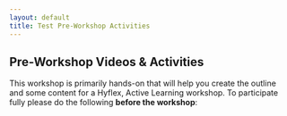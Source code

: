 ```yaml
---
layout: default
title: Test Pre-Workshop Activities
---
```


## Pre-Workshop Videos & Activities
This workshop is primarily hands-on that will help you create the outline and some content for a Hyflex, Active Learning workshop. To participate fully please do the following **before the workshop**:

<script type="text/javascript" src="h5p/main.bundle.js">
  const el = document.getElementById('h5p-container');
  const options = {
    h5pJsonPath:  '/h5p-assets',
    frameJs: '/h5p/frame.bundle.js',
    frameCss: '/h5p/styles/h5p.css',
  }
  new H5PStandalone.H5P(el, options);
</script>

<div id='h5p-container'></div>

